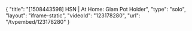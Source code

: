{
    "title": "[1508443598] HSN | At Home: Glam Pot Holder",
    "type": "solo",
    "layout": "iframe-static",
    "videoId": "123178280",
    "url": "\/tvpembed\/123178280"
}